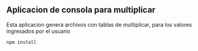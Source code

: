 ## Aplicacion de consola para multiplicar

Esta aplicacion genera archivos con tablas de multiplicar, para los valores ingresados por el usuario


```
npm install

```